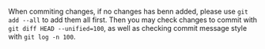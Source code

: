 <!--
SPDX-FileCopyrightText: 2025 Chen Linxuan <me@black-desk.cn>

SPDX-License-Identifier: MIT
-->

When commiting changes, if no changes has benn added,
please use `git add --all` to add them all first.
Then you may check changes to commit with `git diff HEAD --unified=100`,
as well as checking commit message style with `git log -n 100`.
